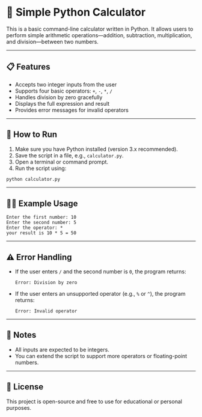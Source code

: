# 🧮 Simple Python Calculator

This is a basic command-line calculator written in Python. It allows users to perform simple arithmetic operations—addition, subtraction, multiplication, and division—between two numbers.

---

## 📋 Features

- Accepts two integer inputs from the user
- Supports four basic operators: `+`, `-`, `*`, `/`
- Handles division by zero gracefully
- Displays the full expression and result
- Provides error messages for invalid operators

---

## 🚀 How to Run

1. Make sure you have Python installed (version 3.x recommended).
2. Save the script in a file, e.g., `calculator.py`.
3. Open a terminal or command prompt.
4. Run the script using:

```bash
python calculator.py
```

---

## 🧑‍💻 Example Usage

```text
Enter the first number: 10
Enter the second number: 5
Enter the operator: *
your result is 10 * 5 = 50
```

---

## ⚠️ Error Handling

- If the user enters `/` and the second number is `0`, the program returns:
  ```
  Error: Division by zero
  ```
- If the user enters an unsupported operator (e.g., `%` or `^`), the program returns:
  ```
  Error: Invalid operator
  ```

---

## 📌 Notes

- All inputs are expected to be integers.
- You can extend the script to support more operators or floating-point numbers.

---

## 📄 License

This project is open-source and free to use for educational or personal purposes.

```
